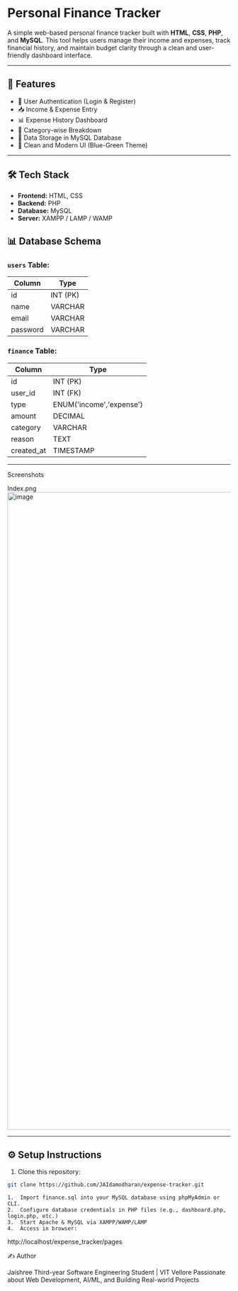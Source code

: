 # Personal Finance Tracker

A simple web-based personal finance tracker built with **HTML**, **CSS**, **PHP**, and **MySQL**. This tool helps users manage their income and expenses, track financial history, and maintain budget clarity through a clean and user-friendly dashboard interface.

---

## 🚀 Features

- 🔐 User Authentication (Login & Register)
- 📥 Income & Expense Entry
- 📊 Expense History Dashboard
- 📂 Category-wise Breakdown
- 💾 Data Storage in MySQL Database
- 🎨 Clean and Modern UI (Blue-Green Theme)

---

## 🛠️ Tech Stack

- **Frontend:** HTML, CSS
- **Backend:** PHP
- **Database:** MySQL
- **Server:** XAMPP / LAMP / WAMP

## 📊 Database Schema

### `users` Table:
| Column     | Type         |
|------------|--------------|
| id         | INT (PK)     |
| name       | VARCHAR      |
| email      | VARCHAR      |
| password   | VARCHAR      |

### `finance` Table:
| Column     | Type         |
|------------|--------------|
| id         | INT (PK)     |
| user_id    | INT (FK)     |
| type       | ENUM('income','expense') |
| amount     | DECIMAL      |
| category   | VARCHAR      |
| reason     | TEXT         |
| created_at | TIMESTAMP    |

---
Screenshots

Index.png
<img width="1440" alt="image" src="https://github.com/user-attachments/assets/872b868e-b806-4846-9f54-f2ca21e6c410" />

---

## ⚙️ Setup Instructions

1. Clone this repository:
```bash
git clone https://github.com/JAIdamodharan/expense-tracker.git
```
	1.	Import finance.sql into your MySQL database using phpMyAdmin or CLI.
	2.	Configure database credentials in PHP files (e.g., dashboard.php, login.php, etc.)
	3.	Start Apache & MySQL via XAMPP/WAMP/LAMP
	4.	Access in browser:

http://localhost/expense_tracker/pages




✍️ Author

Jaishree
Third-year Software Engineering Student | VIT Vellore
Passionate about Web Development, AI/ML, and Building Real-world Projects
